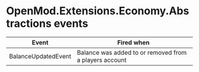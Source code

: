 # OpenMod.Extensions.Economy.Abstractions events

| **Event**                                       | **Fired when**                                         |
|-------------------------------------------------|--------------------------------------------------------|
| BalanceUpdatedEvent                             | Balance was added to or removed from a players account |